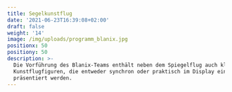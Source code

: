 ```yaml
---
title: Segelkunstflug
date: '2021-06-23T16:39:08+02:00'
draft: false
weight: '14'
image: /img/uploads/programm_blanix.jpg
positionx: 50
positiony: 50
description: >-
  Die Vorführung des Blanix-Teams enthält neben dem Spiegelflug auch klassische
  Kunstflugfiguren, die entweder synchron oder praktisch im Display eingesetzt
  präsentiert werden.
---
```


